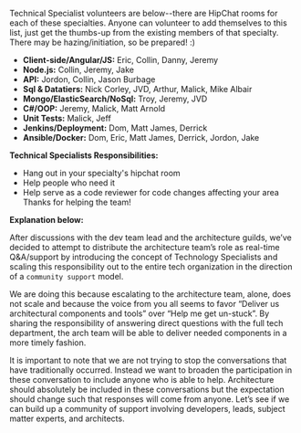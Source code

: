 Technical Specialist volunteers are below--there are HipChat rooms for each of these specialties.  Anyone can volunteer to add themselves to this list, just get the thumbs-up from the existing members of that specialty.  There may be hazing/initiation, so be prepared!  :)

+ **Client-side/Angular/JS:** Eric, Collin, Danny, Jeremy
+ **Node.js:** Collin, Jeremy, Jake
+ **API:** Jordon, Collin, Jason Burbage
+ **Sql & Datatiers:** Nick Corley, JVD, Arthur, Malick, Mike Albair
+ **Mongo/ElasticSearch/NoSql:** Troy, Jeremy, JVD
+ **C#/OOP:** Jeremy, Malick, Matt Arnold
+ **Unit Tests:** Malick, Jeff
+ **Jenkins/Deployment:** Dom, Matt James, Derrick
+ **Ansible/Docker:** Dom, Eric, Matt James, Derrick, Jordon, Jake

**Technical Specialists Responsibilities:**
+ Hang out in your specialty's hipchat room
+ Help people who need it
+ Help serve as a code reviewer for code changes affecting your area
Thanks for helping the team!

**Explanation below:**

After discussions with the dev team lead and the architecture guilds, we’ve decided to attempt to distribute the architecture team’s role as real-time Q&A/support by introducing the concept of Technology Specialists and scaling this responsibility out to the entire tech organization in the direction of a `community support` model.
 
We are doing this because escalating to the architecture team, alone, does not scale and because the voice from you all seems to favor “Deliver us architectural components and tools” over “Help me get un-stuck”.  By sharing the responsibility of answering direct questions with the full tech department, the arch team will be able to deliver needed components in a more timely fashion.

It is important to note that we are not trying to stop the conversations that have traditionally occurred.  Instead we want to broaden the participation in these conversation to include anyone who is able to help.  Architecture should absolutely be included in these conversations but the expectation should change such that responses will come from anyone.  Let’s see if we can build up a community of support involving developers, leads, subject matter experts, and architects.